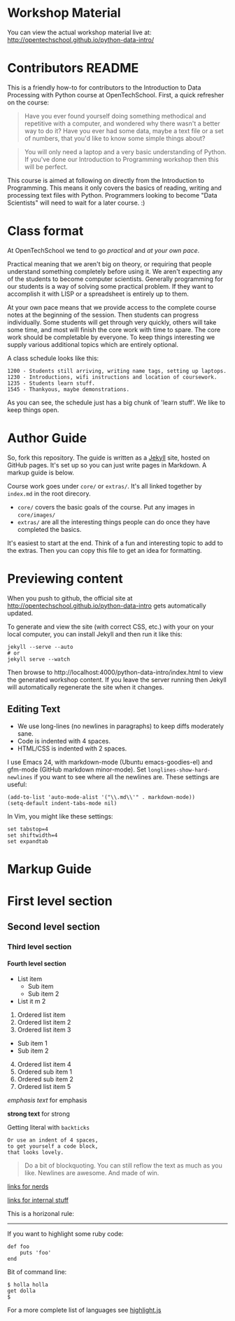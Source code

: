 # Workshop Material

You can view the actual workshop material live at:
http://opentechschool.github.io/python-data-intro/

# Contributors README

This is a friendly how-to for contributors to the Introduction to Data Processing with Python course at OpenTechSchool. First, a quick refresher on the course:

> Have you ever found yourself doing something methodical and repetitive with a computer, and wondered why there wasn't a better way to do it? Have you ever had some data, maybe a text file or a set of numbers, that you'd like to know some simple things about? 

> You will only need a laptop and a very basic understanding of Python. If you've done our Introduction to Programming workshop then this will be perfect.

This course is aimed at following on directly from the Introduction to Programming. This means it only covers the basics of reading, writing and processing text files with Python. Programmers looking to become "Data Scientists" will need to wait for a later course. :)

# Class format

At OpenTechSchool we tend to go *practical* and *at your own pace*.

Practical meaning that we aren't big on theory, or requiring that people understand something completely before using it. We aren't expecting any of the students to become computer scientists. Generally programming for our students is a way of solving some practical problem. If they want to accomplish it with LISP or a spreadsheet is entirely up to them.

At your own pace means that we provide access to the complete course notes at the beginning of the session. Then students can progress individually. Some students will get through very quickly, others will take some time, and most will finish the core work with time to spare. The core work should be completable by everyone. To keep things interesting we supply various additional topics which are entirely optional.

A class schedule looks like this:

    1200 - Students still arriving, writing name tags, setting up laptops.
    1230 - Introductions, wifi instructions and location of coursework.
    1235 - Students learn stuff.
    1545 - Thankyous, maybe demonstrations.

As you can see, the schedule just has a big chunk of 'learn stuff'. We like to keep things open.

# Author Guide

So, fork this repository. The guide is written as a [Jekyll](http://jekyllrb.com/) site, hosted on GitHub pages. It's set up so you can just write pages in Markdown.  A markup guide is below.

Course work goes under `core/` or `extras/`. It's all linked together by `index.md` in the root direcory.

* `core/` covers the basic goals of the course. Put any images in `core/images/`
* `extras/` are all the interesting things people can do once they have completed the basics.

It's easiest to start at the end. Think of a fun and interesting topic to add to the extras. Then you can copy this file to get an idea for formatting.

# Previewing content

When you push to github, the official site at http://opentechschool.github.io/python-data-intro gets automatically updated.

To generate and view the site (with correct CSS, etc.) with your on your local computer, you can install Jekyll and then run it like this:

    jekyll --serve --auto
    # or
    jekyll serve --watch

Then browse to http://localhost:4000/python-data-intro/index.html to view the generated workshop content. If you leave the server running then Jekyll will automatically regenerate the site when it changes.

## Editing Text

* We use long-lines (no newlines in paragraphs) to keep diffs moderately sane.
* Code is indented with 4 spaces.
* HTML/CSS is indented with 2 spaces.

I use Emacs 24, with markdown-mode (Ubuntu emacs-goodies-el) and gfm-mode (GitHub markdown minor-mode). Set `longlines-show-hard-newlines` if you want to see where all the newlines are. These settings are useful:

    (add-to-list 'auto-mode-alist '("\\.md\\'" . markdown-mode))
    (setq-default indent-tabs-mode nil)

In Vim, you might like these settings:

    set tabstop=4
    set shiftwidth=4
    set expandtab

# Markup Guide

# First level section
## Second level section
### Third level section
#### Fourth level section

* List item
  * Sub item
  * Sub item 2
* List it m 2

1. Ordered list item
2. Ordered list item 2
3. Ordered list item 3
  * Sub item 1
  * Sub item 2
4. Ordered list item 4
  1. Ordered sub item 1
  2. Ordered sub item 2
5. Ordered list item 5


*emphasis text* for emphasis

**strong text** for strong

Getting literal with `backticks`

    Or use an indent of 4 spaces, 
	to get yourself a code block, 
	that looks lovely.

> Do a bit of blockquoting. You can still reflow the text as much as you like.  Newlines are awesome.  And made of win.

[links for nerds](http://slashdot.org)

[links for internal stuff](section8.html)

This is a horizonal rule:

******

If you want to highlight some ruby code:

    def foo
        puts 'foo'
    end

Bit of command line:

    $ holla holla
    get dolla
    $ 

For a more complete list of languages see [highlight.js](http://softwaremaniacs.org/media/soft/highlight/test.html)
